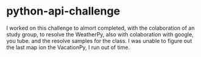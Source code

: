# python-api-challenge
I worked on this challenge to almort completed, with the colaboration of an study group, to resolve the WeatherPy, also with colaboration with google, you tube. and the resolve samples for the class. 
I was unable to figure out the last map ion the VacationPy, I run out of time.